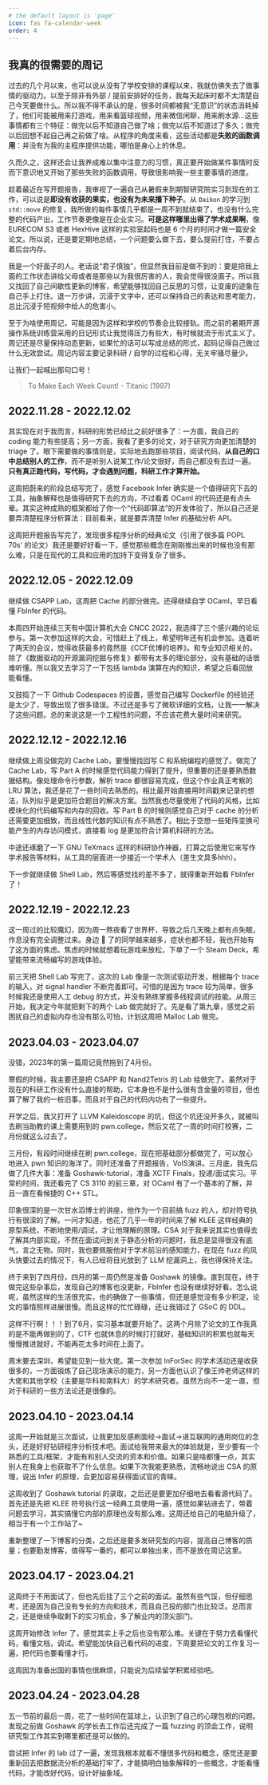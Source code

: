 ```yaml
---
# the default layout is 'page'
icon: fas fa-calendar-week
order: 4
---
```


## 我真的很需要的周记

过去的几个月以来，也可以说从没有了学校安排的课程以来，我就仿佛失去了做事情的驱动力。以至于除非有外部 / 提前安排好的任务，我每天起床时都不太清楚自己今天要做什么。所以我不得不承认的是，很多时间都被我“无意识”的状态消耗掉了，他们可能被用来打游戏，用来看篮球视频，用来微信闲聊，用来刷水源...这些事情都有三个特征：做完以后不知道自己做了啥；做完以后不知道过了多久；做完以后回想不起自己再之前做了啥。从程序的角度来看，这些活动都是**失败的函数调用**：并没有为我的主程序提供功能，哪怕是身心上的休息。

久而久之，这样还会让我养成难以集中注意力的习惯，真正要开始做某件事情时反而下意识地又开始了那些失败的函数调用，导致很影响我一些主要事情的进度。

趁着最近在写开题报告，我审视了一遍自己从暑假来到期智研究院实习到现在的工作，可以说是**即没有收获的果实，也没有为未来播下种子**。从 `Daikon` 的学习到 `std::move` 的修复，我所做的每件事情几乎都是一周不到就结束了，也没有什么完整的代码产出，工作节奏更像是在企业实习。**可是这样哪里出得了学术成果啊**，像 EURECOM S3 或者 HexHive 这样的实验室起码也是 6 个月的时间才做一篇安全论文。所以说，还是要定期地总结，一个问题要么做下去，要么提前打住，不要占着后台内存。

我是一个好面子的人。老话说“君子慎独”，但显然我目前是做不到的：要是把我上面的工作状态讲给父母或者是那些以为我很厉害的人，我会觉得很没面子。所以我又找回了自己间歇性更新的博客，希望能够找回自己反思的习惯，让变废的迹象在自己手上打住。退一万步讲，沉浸于文字中，还可以保持自己的表达和思考能力，总比沉浸于短视频中给人的危害小。

至于为啥使用周记，可能是因为这样和学校的节奏会比较接轨。而之前的暑期开源操作系统训练营采用的日记形式让我觉得压力有些大，有时候就流于形式主义了。周记还是尽量保持动态更新，如果忙的话可以写成总结的形式，起码记得自己做过什么无效尝试。周记内容主要记录科研 / 自学的过程和心得，无关牢骚尽量少。

让我们一起喊出那句口号！

> To Make Each Week Count! - Titanic (1997)

## 2022.11.28 - 2022.12.02

其实现在对于我而言，科研的形势已经比之前好很多了：一方面，我自己的 coding 能力有些提高；另一方面，我看了更多的论文，对于研究方向更加清楚的 triage 了。眼下需要做的事情则是，实际地去跑那些项目，阅读代码，**从自己的口中总结别人的工作**，而不是听别人说某工作/论文很好，而自己都没有去过一遍。**只有真正跑代码，写代码，才会遇到问题，科研工作才算开始。**

这周把蔚来的阶段总结写完了，感觉 Facebook Infer 确实是一个值得研究下去的工具，抽象解释也是值得研究下去的方向，不过看着 OCaml 的代码还是有点头晕。其实这种成熟的框架都给了你一个“代码即算法”的开发体验了，所以自己还是要弄清楚程序分析算法：目前看来，就是要弄清楚 Infer 的基础分析 API。

这周把开题报告写完了，发现很多程序分析的经典论文（引用了很多篇 POPL 70s' 的论文）我还是要好好看一下，感觉那些概念在刚刚推出来的时候也没有那么难，只是在现代的工具和应用的加持下变得复杂了很多。

## 2022.12.05 - 2022.12.09

继续做 CSAPP Lab，这周把 Cache 的部分做完。还得继续自学 OCaml，早日看懂 FbInfer 的代码。

本周四开始连续三天有中国计算机大会 CNCC 2022，我选择了三个感兴趣的论坛参与。第一次参加这样的大会，可惜赶上了线上，希望明年还有机会参加。连着听了两天的会议，觉得收获最多的竟然是《CCF优博的培养》。和专业知识相关的，除了《数据驱动的开源漏洞挖掘与修复》都带有太多的理论部分，没有基础的话很难听懂。所以我又去学习了一下包括 lambda 演算在内的知识，希望之后看回放能看懂。

又鼓捣了一下 Github Codespaces 的设置，感觉自己编写 Dockerfile 的经验还是太少了，导致出现了很多错误。不过还是多亏了微软详细的文档，让我一一解决了这些问题。总的来说这是一个工程性的问题，不应该花费大量时间来研究。

## 2022.12.12 - 2022.12.16

继续做上周没做完的 Cache Lab，要慢慢找回写 C 和系统编程的感觉了。做完了 Cache Lab，写 Part A 的时候感觉代码能力得到了提升，但重要的还是要熟悉数据结构。像处理命令行参数，解析 trace 都很容易完成，但这个作业真正考察的 LRU 算法，我还是花了一些时间去熟悉的。相比最开始直接用时间戳来记录的想法，队列似乎是更加符合题目的解决方案。当然我也尽量使用了代码的风格，比如模块化的代码编写和内存的回收。写 Part B 的时候则感觉自己对于 cache 的分析还需要更加细致，而且线性代数的知识有点不熟悉了。相比于空想一些矩阵变换可能产生的内存访问模式，直接看 log 是更加符合计算机科研的方法。

中途还琢磨了一下 GNU TeXmacs 这样的科研协作神器，打算之后使用它来写作学术报告等材料，从工具的层面进一步接近一个学术人（差生文具多hhh）。

下一步就继续做 Shell Lab，然后等感觉找的差不多了，就得重新开始看 FbInfer 了！

## 2022.12.19 - 2022.12.23

这一周过的比较魔幻，因为周一熬夜看了世界杯，导致之后几天晚上都有点失眠，作息没有完全调整过来。身边 🐑 了的同学越来越多，症状也都不轻，我也开始有了这方面的焦虑。焦虑的时候就想着玩游戏来放松，下单了一个 Steam Deck，希望能带来流畅编写的游戏体验。

前三天把 Shell Lab 写完了，这次的 Lab 像是一次测试驱动开发，根据每个 trace 的输入，对 signal handler 不断完善即可。可惜的是因为 trace 较为简单，很多时候我还是使用人工 debug 的方式，并没有熟练掌握多线程调试的技能。从周三开始，我决定今年就把剩下的两个 Lab 做完就好了。先是看了第九章，感觉之前困扰自己的虚拟内存也没有那么可怕，计划这周把 Malloc Lab 做完。

## 2023.04.03 - 2023.04.07

没错，2023年的第一篇周记竟然拖到了4月份。

寒假的时候，我主要还是把 CSAPP 和 Nand2Tetris 的 Lab 给做完了。虽然对于现在的科研工作没有什么直接的帮助，它本身也不是什么很有含金量的项目，但也算了解了我的一桩旧事，而且对于自己的代码内功有了一些提升。

开学之后，我又打开了 LLVM Kaleidoscope 的坑，但这个坑还没开多久，就被叫去刷当助教的课上需要用到的 pwn.college，然后又花了一周的时间打校赛，二月份就这么过去了。

三月份，有段时间继续在刷 pwn.college，现在把基础部分都做完了，可以放心地进入 pwn 知识的海洋了。同时还准备了开题报告，VoIS演讲。三月底，我先后做了几件大事：准备 Goshawk-tutorial，准备 XCTF Finals，投递/面试实习。平常的时间，我还看完了 CS 3110 的前三章，对 OCaml 有了一个基本的了解，并且一直在看候捷的 C++ STL。

印象很深的是一次甘水滔博士的讲座，他作为一个目前搞 fuzz 的人，却对符号执行有很深的了解。一问才知道，他花了几乎一年的时间来了解 KLEE 这样经典的原型系统，不断地使用/调试，才让他理解的原理。CSA 对于我来说其实也值得去了解其内部实现，不然在面试问到关于静态分析的问题时，我总是显得很没有底气，言之无物。同时，我也要佩服他对于学术前沿的感知能力，在现在 fuzz 的风头快要过去的情况下，有人已经将目光放到了 LLM 挖漏洞上，我也得保持关注。

终于来到了四月份，四月的第一周仍然是准备 Goshawk 的镜像。直到现在，终于做完这些杂事后，发现自己的博客也没更新，FbInfer 也没有继续好好看。怎么说呢，虽然这样的生活很充实，也的确做了一些事情，但还是感觉没有多少积淀，论文的事情照样进展很慢。而且这样的忙忙碌碌，还让我错过了 GSoC 的 DDL。

这样不行啊！！！到了6月，实习基本就要开始了。这两个月除了论文的工作我真的是不能再做别的了，CTF 也就休息的时候打打就好，基础知识的积累也就每天慢慢推进就好，不能再花太多时间在上面了。

周末要去深圳，希望能见到一些大佬。第一次参加 InForSec 的学术活动还是收获很多的，一方面锻炼了自己现场演示的能力，另一方面也认识了像王帅老师这样的大佬和其他学校（主要是华科和南科大）的学术研究者。虽然方向不一定一直，但对于科研的一些方法论还是很像的。

## 2023.04.10 - 2023.04.14

这周一开始就是三次面试，让我更加反感刷面经->面试->进互联网的通用岗位的念头，还是好好钻研程序分析技术吧。面试给我带来最大的体验就是，至少要有一个熟悉的工具/框架，才能有和别人交流的资本和价值。如果只是啥都懂一点，其实别人在我身上也获取不了什么信息。如果下次我能更熟悉，流畅地说出 CSA 的原理，说出 Infer 的原理，会更加容易获得面试官的青睐。

这周收到了 Goshawk tutorial 的录取，之后还是要更加仔细地去看看源代码了。首先还是先把 KLEE 符号执行这一经典工具使用一遍，感觉如果钻进去了，带着问题去学习，其实搞懂它内部的原理也没有那么难。这周还给自己的电脑升级了，相当于有一个工作站了~

重新整理了一下博客的分类，之后还是要多发研究型的内容，提高自己博客的质量；也要勤发博客，值得写一番的，都可以单独出来，而不是放在周记这里。

## 2023.04.17 - 2023.04.21

这周终于不用面试了，但也先后挂了三个之前的面试。虽然有些气馁，但仔细思考，还是因为自己没有专长的方向和技术，而且自己投的部门也比较泛。总而言之，还是继续争取剩下的实习机会，多了解业内的顶尖部门。

这周开始修改 Infer 了，感觉其实上手之后也没有那么难。关键在于努力去看懂代码，看懂文档，调试。希望能加快自己看代码的进度，下周要把论文的工作复习一遍，把代码也要看懂才行。

这周因为准备出国的事情也很麻烦，只能说为后续留学积累经验吧。

## 2023.04.24 - 2023.04.28

五一节前的最后一周，花了一些时间在篮球上，认识到了自己的心理包袱的问题。发现之前做 Goshawk 的学长去工作后还完成了一篇 fuzzing 的顶会工作，说明研究型工作其实到哪里都还是可以做的。

尝试把 Infer 的 lab 过了一遍，发现我根本就看不懂很多代码和概念，感觉还是要重新回去把数据流分析的基础打牢了，才能搞明白抽象解释的一些概念，才能看懂代码，才能改好代码，设计好抽象域。